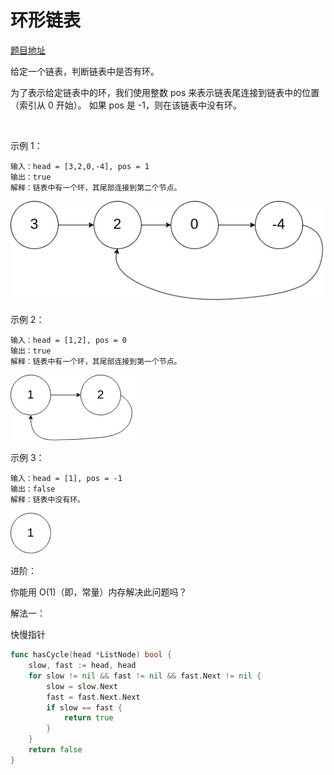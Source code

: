 
# 环形链表

[题目地址](https://leetcode-cn.com/problems/linked-list-cycle/)

给定一个链表，判断链表中是否有环。

为了表示给定链表中的环，我们使用整数 pos 来表示链表尾连接到链表中的位置（索引从 0 开始）。 如果 pos 是 -1，则在该链表中没有环。

 

示例 1：

```
输入：head = [3,2,0,-4], pos = 1
输出：true
解释：链表中有一个环，其尾部连接到第二个节点。
```

![circularlinkedlist](./141/circularlinkedlist.png)

示例 2：

```
输入：head = [1,2], pos = 0
输出：true
解释：链表中有一个环，其尾部连接到第一个节点。
```
![circularlinkedlist2](./141/circularlinkedlist_test2.png)


示例 3：

```
输入：head = [1], pos = -1
输出：false
解释：链表中没有环。
```
![circularlinkedlist3](./141/circularlinkedlist_test3.png)
 

进阶：

你能用 O(1)（即，常量）内存解决此问题吗？


解法一：

快慢指针

```go
func hasCycle(head *ListNode) bool {
    slow, fast := head, head
    for slow != nil && fast != nil && fast.Next != nil {
        slow = slow.Next
        fast = fast.Next.Next
        if slow == fast {
            return true
        }
    }
    return false
}
```